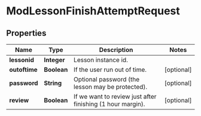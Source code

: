 

# ModLessonFinishAttemptRequest


## Properties

| Name | Type | Description | Notes |
|------------ | ------------- | ------------- | -------------|
|**lessonid** | **Integer** | Lesson instance id. |  |
|**outoftime** | **Boolean** | If the user run out of time. |  [optional] |
|**password** | **String** | Optional password (the lesson may be protected). |  [optional] |
|**review** | **Boolean** | If we want to review just after finishing (1 hour margin). |  [optional] |



